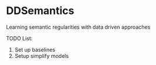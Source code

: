 # DDSemantics
Learning semantic regularities with data driven approaches

TODO List:
1. Set up baselines
1. Setup simplify models
